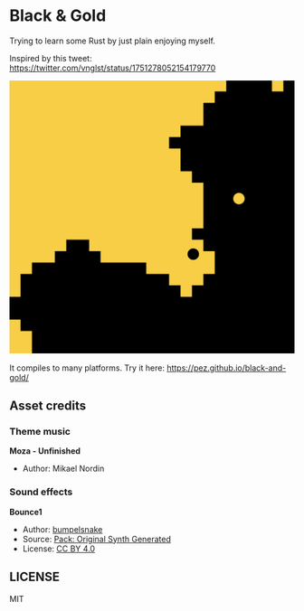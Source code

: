 # Black & Gold

Trying to learn some Rust by just plain enjoying myself.

Inspired by this tweet: https://twitter.com/vnglst/status/1751278052154179770

![Alt text](blackgold.png)

It compiles to many platforms. Try it here: https://pez.github.io/black-and-gold/


## Asset credits

### Theme music

**Moza - Unfinished**  
* Author: Mikael Nordin  

### Sound effects

**Bounce1**
* Author: [bumpelsnake](https://freesound.org/people/bumpelsnake/)
* Source: [Pack: Original Synth Generated](https://freesound.org/people/bumpelsnake/packs/25749/)
* License: [CC BY 4.0](https://creativecommons.org/licenses/by/4.0/)

## LICENSE

MIT